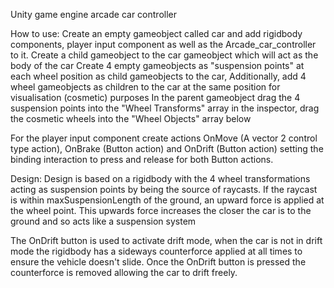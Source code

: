 Unity game engine arcade car controller

How to use:
Create an empty gameobject called car and add rigidbody components, player input component as well as the Arcade_car_controller to it.
Create a child gameobject to the car gameobject which will act as the body of the car
Create 4 empty gameobjects as "suspension points" at each wheel position as child gameobjects to the car, 
Additionally, add 4 wheel gameobjects as children to the car at the same position for visualisation (cosmetic) purposes
In the parent gameobject drag the 4 suspension points into the "Wheel Transforms" array in the inspector, drag the cosmetic wheels into the "Wheel Objects" array below

For the player input component create actions OnMove (A vector 2 control type action), OnBrake (Button action) and OnDrift (Button action) setting the binding interaction to press and release for both Button actions.



Design:
Design is based on a rigidbody with the 4 wheel transformations acting as suspension points by being the source of raycasts. If the raycast is within maxSuspensionLength of the ground, an upward force is applied at the wheel point.
This upwards force increases the closer the car is to the ground and so acts like a suspension system

The OnDrift button is used to activate drift mode, when the car is not in drift mode the rigidbody has a sideways counterforce applied at all times to ensure the vehicle doesn't slide.
Once the OnDrift button is pressed the counterforce is removed allowing the car to drift freely.
